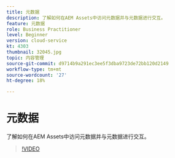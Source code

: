 ```yaml
---
title: 元数据
description: 了解如何在AEM Assets中访问元数据并与元数据进行交互。
feature: 元数据
role: Business Practitioner
level: Beginner
version: cloud-service
kt: 4303
thumbnail: 32045.jpg
topic: 内容管理
source-git-commit: d9714b9a291ec3ee5f3dba9723de72bb120d2149
workflow-type: tm+mt
source-wordcount: '27'
ht-degree: 18%

---
```



# 元数据

了解如何在AEM Assets中访问元数据并与元数据进行交互。

>[!VIDEO](https://video.tv.adobe.com/v/32045/?quality=12&learn=on&hidetitle=true)